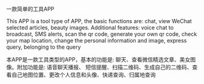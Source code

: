 一款简单的工具APP
                                                              
This APP is a tool type of APP, the basic functions are: chat, view WeChat selected articles,
beauty images. Additional features: voice chat to broadcast, SMS alerts, scan the qr code, 
generate your own qr code, check your map location, change the personal information and image, 
express query, belonging to the query 

本APP是一款工具类型的APP，基本的功能是: 聊天、查看微信精选文章、美女图像。附加功能是: 语音聊天播报、
短信提醒、扫描二维码、生成自己的二维码、查看自己地图位置、更改个人信息和头像、快递查询、归属地查询
                                                        
